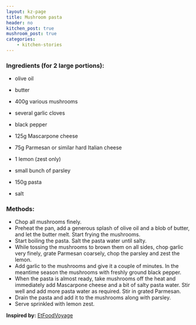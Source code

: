 ```yaml
---
layout: kz-page
title: Mushroom pasta
header: no
kitchen_post: true
mushroom_post: true
categories:
    - kitchen-stories
---
```


### Ingredients (for 2 large portions):

* olive oil
* butter
* 400g various mushrooms
* several garlic cloves
* black pepper
* 125g Mascarpone cheese
* 75g Parmesan or similar hard Italian cheese
* 1 lemon (zest only)
* small bunch of parsley


* 150g pasta
* salt


### Methods:

* Chop all mushrooms finely.
* Preheat the pan, add a generous splash of olive oil and a blob of butter, and let the butter melt. Start frying the mushrooms.
* Start boiling the pasta. Salt the pasta water until salty.
* While tossing the mushrooms to brown them on all sides, chop garlic very finely, grate Parmesan coarsely, chop the parsley and zest the lemon.
* Add garlic to the mushrooms and give it a couple of minutes. In the meantime season the mushrooms with freshly ground black pepper.
* When the pasta is almost ready, take mushrooms off the heat and immediately add Mascarpone cheese and a bit of salty pasta water. Stir well and add more pasta water as required. Stir in grated Parmesan.
* Drain the pasta and add it to the mushrooms along with parsley. 
* Serve sprinkled with lemon zest.

**Inspired by:** [EtFoodVoyage](https://www.etfoodvoyage.com/truffle-mushroom-mascarpone-pasta-recipe/)
